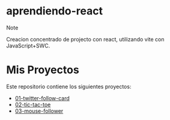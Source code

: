 # aprendiendo-react
>[!Note]
>Creacion concentrado de projecto con react, utilizando vite con JavaScript+SWC.
# Mis Proyectos

Este repositorio contiene los siguientes proyectos:

- [01-twitter-follow-card](./projects/01-twitter-follow-card)
- [02-tic-tac-toe](./projects/02-tic-tac-toe)
- [03-mouse-follower](./projects/03-mouse-follower)
